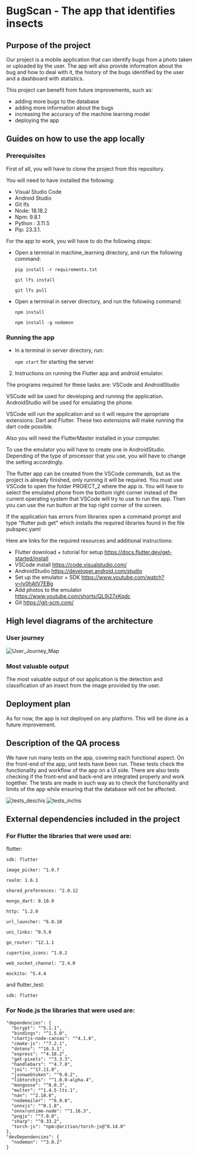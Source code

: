 
# BugScan - The app that identifies insects

## Purpose of the project

Our project is a mobile application that can identify bugs from a photo taken or uploaded by the user. The app will also provide information about the bug and how to deal with it, the history of the bugs identified by the user and a dashboard with statistics. 

This project can benefit from future improvements, such as:
- adding more bugs to the database
- adding more information about the bugs
- increasing the accuracy of the machine learning model
- deploying the app 


## Guides on how to use the app locally

### Prerequisites
First of all, you will have to clone the project from this repository. 

You will need to have installed the following:
- Visual Studio Code
- Android Studio
- Git lfs
- Node: 18.18.2
- Npm: 9.8.1
- Python : 3.11.5
- Pip: 23.3.1.

For the app to work, you will have to do the following steps:
- Open a terminal in machine_learning directory, and run the following command: 

    `pip install -r requirements.txt`

    `git lfs install`

    `git lfs pull`

- Open a terminal in server directory, and run the following command: 

    `npm install`

    `npm install -g nodemon`

### Running the app
- In a terminal in server directory, run: 

    `npm start` for starting the server



2. Instructions on running the Flutter app and android emulator.

The programs required for these tasks are: VSCode and AndroidStudio

VSCode will be used for developing and running the application.
AndroidStudio will be used for emulating the phone.

VSCode will run the application and so it will require the apropriate extensions: Dart and Flutter.
These two extensions will make running the dart code possible.

Also you will need the FlutterMaster installed in your computer.

To use the emulator you will have to create one in AndroidStudio.
Depending of the type of processor that you use, you will have to change the setting accordingly.

The flutter app can be created from the VSCode commands, but as the project is already finished, only running it will be required.
You must use VSCode to open the folder PROIECT_2 where the app is.
You will have to select the emulated phone from the bottom right corner instead of the current operating system that VSCode will try to use to run the app.
Then you can use the run button at the top right corner of the screen.

If the application has errors from libraries open a command prompt and type "flutter pub get" which installs the required libraries found in the file pubspec.yaml

Here are links for the required resources and additional instructions:
- Flutter download + tutorial for setup https://docs.flutter.dev/get-started/install
- VSCode install https://code.visualstudio.com/
- AndroidStudio https://developer.android.com/studio
- Set up the emulator + SDK https://www.youtube.com/watch?v=ly0hAtV7EBg
- Add photos to the emulator https://www.youtube.com/shorts/QL9i27xKqdc
- Git https://git-scm.com/



## High level diagrams of the architecture 

### User journey

![User_Journey_Map](https://github.com/inginerie-software-2023-2024/proiect-inginerie-software-scienceteam/assets/100355126/0eef20de-aa62-483e-a90e-54d32f91a001)



### Most valuable output

The most valuable output of our application is the detection and classification of an insect from the image provided by the user.


## Deployment plan

As for now, the app is not deployed on any platform. This will be done as a future improvement.


## Description of the QA process

We have run many tests on the app, covering each functional aspect.
On the front-end of the app, unit tests have been run.
These tests check the functionality and workflow of the app on a UI side.
There are also tests checking if the front-end and back-end are integrated properly and work together.
The tests are made in such way as to check the functionality and limits of the app while ensuring that the database will not be affected.

![tests_deschis](https://github.com/inginerie-software-2023-2024/proiect-inginerie-software-scienceteam/assets/93475691/a8d4f71c-b780-4327-8675-88861af964f5)
![tests_inchis](https://github.com/inginerie-software-2023-2024/proiect-inginerie-software-scienceteam/assets/93475691/ada7e23c-4cb2-4145-bc03-4b24d688468f)



## External dependencies included in the project

### For Flutter the libraries that were used are:

  flutter:
    
    sdk: flutter
    
    image_picker: ^1.0.7
    
    realm: 1.6.1
    
    shared_preferences: ^2.0.12
    
    mongo_dart: 0.10.0
    
    http: ^1.2.0
    
    url_launcher: ^6.0.10
    
    uni_links: ^0.5.0
    
    go_router: ^12.1.1
    
    cupertino_icons: ^1.0.2
    
    web_socket_channel: ^2.4.0
    
    mockito: ^5.4.4

and
  flutter_test:
    
    sdk: flutter


### For Node.js the libraries that were used are:
  
    "dependencies": {
      "bcrypt": "^5.1.1",
      "bindings": "^1.5.0",
      "chartjs-node-canvas": "^4.1.6",
      "cmake-js": "^7.2.1",
      "dotenv": "^16.3.1",
      "express": "^4.18.2",
      "get-pixels": "^3.3.3",
      "handlebars": "^4.7.8",
      "joi": "^17.11.0",
      "jsonwebtoken": "^9.0.2",
      "libtorchjs": "^1.0.0-alpha.4",
      "mongoose": "^8.0.3",
      "multer": "^1.4.5-lts.1",
      "nan": "^2.18.0",
      "nodemailer": "^6.9.8",
      "onnxjs": "^0.1.8",
      "onnxruntime-node": "^1.16.3",
      "pngjs": "^7.0.0",
      "sharp": "^0.33.2",
      "torch-js": "npm:@arition/torch-js@^0.14.0"
    },
    "devDependencies": {
      "nodemon": "^3.0.2"
    }


